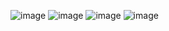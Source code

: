 ![image](https://github.com/user-attachments/assets/78325a5c-b4d1-40af-83c5-536c06f7c2b4)
![image](https://github.com/user-attachments/assets/5fd19dc7-2f80-4aa4-ae0a-27142c81ce33)
![image](https://github.com/user-attachments/assets/ce5252e1-61e5-4efb-ab0e-09e4f7dfecb9)
![image](https://github.com/user-attachments/assets/5d23c6d0-506c-437b-a074-02ea10b4a2d9)

